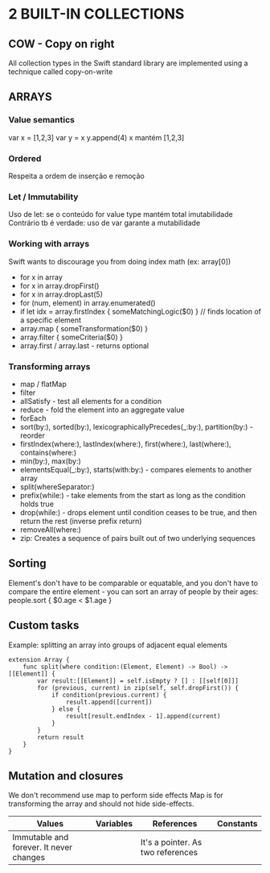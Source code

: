 # 2 BUILT-IN COLLECTIONS

## COW - Copy on right

All collection types in the Swift standard library are implemented using a technique called copy-on-write

## ARRAYS

### Value semantics

var x = [1,2,3]
var y = x 
y.append(4)
x mantém [1,2,3]

### Ordered

Respeita a ordem de inserção e remoção

### Let / Immutability

  Uso de let: se o conteúdo for value type mantém total imutabilidade
  Contrário tb é verdade: uso de var garante a mutabilidade

### Working with arrays

Swift wants to discourage you from doing index math (ex: array[0])

* for x in array
* for x in array.dropFirst()
* for x in array.dropLast(5)
* for (num, element) in array.enumerated()
* if let idx = array.firstIndex { someMatchingLogic($0) } // finds location of a specific element
* array.map { someTransformation($0) }
* array.filter { someCriteria($0) }
* array.first / array.last - returns optional

### Transforming arrays

* map / flatMap
* filter
* allSatisfy - test all elements for a condition
* reduce - fold the element into an aggregate value
* forEach
* sort(by:), sorted(by:), lexicographicallyPrecedes(_:by:), partition(by:) - reorder
* firstIndex(where:), lastIndex(where:), first(where:), last(where:), contains(where:)
* min(by:), max(by:)
* elementsEqual(_:by:), starts(with:by:) - compares elements to another array
* split(whereSeparator:)
* prefix(while:) - take elements from the start as long as the condition holds true
* drop(while:) - drops element until condition ceases to be true, and then return the rest (inverse prefix return)
* removeAll(where:)
* zip: Creates a sequence of pairs built out of two underlying sequences

## Sorting

Element's don't have to be comparable or equatable, and you don't have to compare the entire element - you can sort an array of people by their ages:
people.sort { $0.age < $1.age }

## Custom tasks

Example: splitting an array into groups of adjacent equal elements

    extension Array {
        func split(where condition:(Element, Element) -> Bool) -> [[Element]] {
            var result:[[Element]] = self.isEmpty ? [] : [[self[0]]]
            for (previous, current) in zip(self, self.dropFirst()) {
                if condition(previous.current) {
                    result.append([current])
                } else {
                    result[result.endIndex - 1].append(current)
                }
            }
            return result
        }
    }
    
## Mutation and closures

We don't recommend use map to perform side effects
Map is for transforming the array and should not hide side-effects.



| Values | Variables | References | Constants |
| ----------- | ----------- |  ----------- |  ----------- |
| Immutable and forever. It never changes |  | It's a pointer. As two references 
